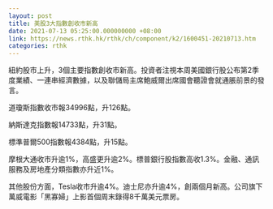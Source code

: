 ```yaml
---
layout: post
title: 美股3大指數創收市新高
date: 2021-07-13 05:25:00.000000000 +08:00
link: https://news.rthk.hk/rthk/ch/component/k2/1600451-20210713.htm
categories: rthk
---
```


紐約股市上升，3個主要指數創收市新高。投資者注視本周美國銀行股公布第2季度業績、一連串經濟數據，以及聯儲局主席鮑威爾出席國會聽證會就通脹前景的發言。

道瓊斯指數收市報34996點，升126點。

納斯達克指數報14733點，升31點。

標準普爾500指數報4384點，升15點。

摩根大通收市升逾1%，高盛更升逾2%。標普銀行股指數高收1.3%。金融、通訊服務及房地產分類指數亦升近1%。

其他股份方面，Tesla收市升逾4%。迪士尼亦升逾4%，創兩個月新高。公司旗下萬威電影「黑寡婦」上影首個周末錄得8千萬美元票房。

